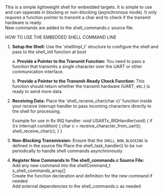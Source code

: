 This is a simple lightweight shell for embedded targets. It is simple to use and can opperate in blocking or non-blocking (asynchronous mode). It only requires a function pointer to transmit a char and to check if the transmit hardware is ready.  
New commands are added to the shell_commands.c source file.  

HOW TO USE THE EMBEDDED SHELL COMMAND LINE
1. **Setup the Shell:**
   Use the 'shellImpl_t' structure to configure the shell and pass to the shell_init function at boot

   a. **Provide a Pointer to the Transmit Function:**
      You need to pass a function that transmits a single character over the UART or other communication interface.

   b. **Provide a Pointer to the Transmit-Ready Check Function:**
      This function should return whether the transmit hardware (UART, etc.) is ready to send more data.

2. **Receiving Data:**
   Place the 'shell_receive_char(char c)' function inside your receive interrupt handler to pass incoming characters 
   directly to the shell for processing.
   
   Example for use in Rx IRQ handler:
   void USARTx_IRQHandler(void) {
       if (rx interrupt condition) {
           char c = receive_character_from_uart();
           shell_receive_char(c);
       }
   }

3. **Non-Blocking Transmission:**
   Ensure that the `SHELL_NON_BLOCKING` is defined in the source file
   Place the shell_task_handler() to be run periodically to handle shell commands asynchronously


4. **Register New Commands In The shell_commands.c Source File:**  
   Add any new command into the shellCommand_t s_shell_commands_array[]  
   Create the function decleration and definition for the new command if needed  
   Add external dependencies to the shell_commands.c as needed  
